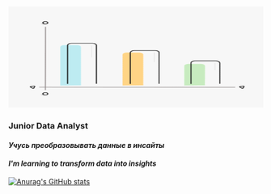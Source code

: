 <p align="center">
  <img width="600" height="200" src="https://github.com/NatalyaShashkova/NatalyaShashkova/blob/main/gif/2D%20Graph.gif"  alt="animated" />
</p>


### **Junior Data Analyst**
#### *Учусь преобразовывать данные в инсайты* 
#### *I'm learning to transform data into insights*

[![Anurag's GitHub stats](https://github-readme-stats.vercel.app/api?username=NatalyaShashkova&show_icons=true&theme=radical&title_color=ff69b4&icon_color=ffff00&text_color=ffffff&bg_color=4b0082)](https://github.com/anuraghazra/github-readme-stats)
